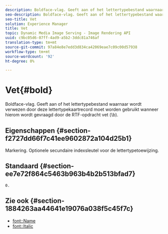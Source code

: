 ```yaml
---
description: Boldface-vlag. Geeft aan of het lettertypebestand waarnaar wordt verwezen door deze lettertypekaartrecord moet worden gebruikt wanneer hierom wordt gevraagd door de RTF-opdracht vet (\b).
seo-description: Boldface-vlag. Geeft aan of het lettertypebestand waarnaar wordt verwezen door deze lettertypekaartrecord moet worden gebruikt wanneer hierom wordt gevraagd door de RTF-opdracht vet (\b).
seo-title: Vet
solution: Experience Manager
title: Vet
topic: Dynamic Media Image Serving - Image Rendering API
uuid: c9bc05d6-07ff-4ad9-a5b2-3ddc81a746af
translation-type: tm+mt
source-git-commit: 97a84e8e7edd3d834ca42069eae7c09c00d57938
workflow-type: tm+mt
source-wordcount: '92'
ht-degree: 0%

---
```



# Vet{#bold}

Boldface-vlag. Geeft aan of het lettertypebestand waarnaar wordt verwezen door deze lettertypekaartrecord moet worden gebruikt wanneer hierom wordt gevraagd door de RTF-opdracht vet (\b).

## Eigenschappen {#section-f2727dd66f7c41ee9602872a104d25b1}

Markering. Optionele secundaire indexsleutel voor de lettertypetoewijzing.

## Standaard {#section-ee7e72f864c5463b963b4b2b513bfad7}

`0.`

## Zie ook {#section-1884263aa44641e19076a038f5c45f7c}

* [font::Name](r-name-font.md#reference_C55889877DC54AABB60734DCDE86EE76)
* [font::Italic](../../../../../is-api/image-catalog/image-serving-api-ref/c-image-catalog-reference/c-font-map-reference/r-italic-font.md#reference-dc04a532b34a41af81b0b9644acfaad6)
